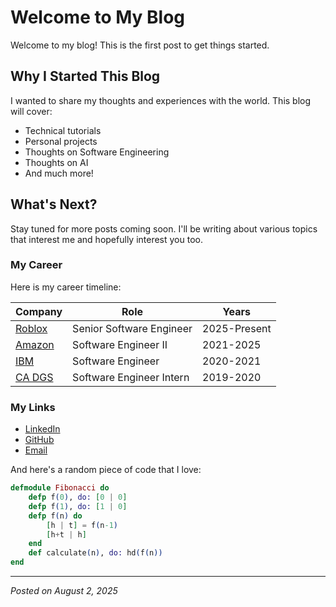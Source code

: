 # Welcome to My Blog

Welcome to my blog! This is the first post to get things started.

## Why I Started This Blog

I wanted to share my thoughts and experiences with the world. This blog will cover:

-   Technical tutorials
-   Personal projects
-   Thoughts on Software Engineering
-   Thoughts on AI
-   And much more!

## What's Next?

Stay tuned for more posts coming soon. I'll be writing about various topics that interest me and hopefully interest you too.

### My Career

Here is my career timeline:

| Company                           | Role                     | Years        |
| --------------------------------- | ------------------------ | ------------ |
| [Roblox](https://www.roblox.com/) | Senior Software Engineer | 2025-Present |
| [Amazon](https://www.amazon.com/) | Software Engineer II     | 2021-2025    |
| [IBM](https://www.ibm.com/)       | Software Engineer        | 2020-2021    |
| [CA DGS](https://www.ca.dgs.gov/) | Software Engineer Intern | 2019-2020    |

### My Links

-   [LinkedIn](https://www.linkedin.com/in/john-leonardo/)
-   [GitHub](https://github.com/jdleo)
-   [Email](mailto:j@jdleo.me)

And here's a random piece of code that I love:

```elixir
defmodule Fibonacci do
    defp f(0), do: [0 | 0]
    defp f(1), do: [1 | 0]
    defp f(n) do
        [h | t] = f(n-1)
        [h+t | h]
    end
    def calculate(n), do: hd(f(n))
end
```

---

_Posted on August 2, 2025_
